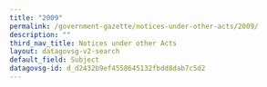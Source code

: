 ```yaml
---
title: "2009"
permalink: /government-gazette/notices-under-other-acts/2009/
description: ""
third_nav_title: Notices under other Acts
layout: datagovsg-v2-search
default_field: Subject
datagovsg-id: d_d2432b9ef4558645132fbdd8dab7c5d2
---
```

